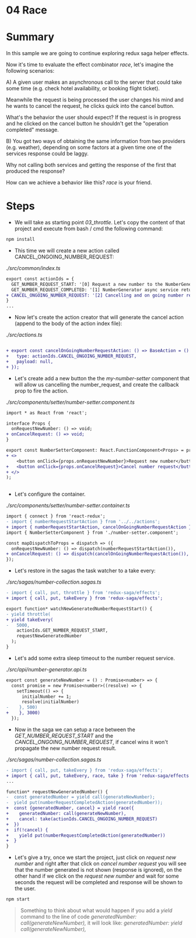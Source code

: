 # 04 Race

# Summary

In this sample we are going to continue exploring redux saga helper effects.

Now it's time to evaluate the effect combinator _race_, let's imagine the following scenarios:

A)
  A given user makes an asynchronous call to the server that could take some time (e.g. check hotel 
  availability, or booking flight ticket).

  Meanwhile the request is being processed the user changes his mind and he wants to cancel the request,
  he clicks quick into the cancel button.

  What's the behavior the user should expect? If the request is in progress and he clicked on the cancel
  button he shouldn't get the "operation completed" message.

B)
You got two ways of obtaining the same information from two providers (e.g. weather), depending on some
factors at a given time one of the services response could be laggy.

Why not calling both services and getting the response of the first that produced the response?


How can we achieve a behavior like this? _race_ is your friend.

# Steps

- We will take as starting point *03_throttle*. Let's copy the content of that project 
and execute from bash / cmd the following command:

```bash
npm install
```

- This time we will create a new action called CANCEL_ONGOING_NUMBER_REQUEST:

_./src/common/index.ts_

```diff
export const actionIds = {
  GET_NUMBER_REQUEST_START: '[0] Request a new number to the NumberGenerator async service.',
  GET_NUMBER_REQUEST_COMPLETED: '[1] NumberGenerator async service returned a new number.',
+ CANCEL_ONGOING_NUMBER_REQUEST: '[2] Cancelling and on going number request',  
}
...
```

- Now let's create the action creator that will generate the cancel action (append to the body of the
action index file):

_./src/actions.ts_

```diff

+ export const cancelOnGoingNumberRequestAction: () => BaseAction = () => ({
+   type: actionIds.CANCEL_ONGOING_NUMBER_REQUEST,
+   payload: null,
+ });
```

- Let's create add a new button the the _my-number-setter_ component that will allow us
cancelling the number_request, and create the callback prop to fire the action.

_./src/components/setter/number-setter.component.ts_

```diff
import * as React from 'react';

interface Props {
  onRequestNewNumber: () => void;
+ onCancelRequest: () => void;
}

export const NumberSetterComponent: React.FunctionComponent<Props> = props => (
+ <>
    <button onClick={props.onRequestNewNumber}>Request new number</button>
+   <button onClick={props.onCancelRequest}>Cancel number request</button>
+ </>
);
 
```

- Let's configure the container.

_./src/components/setter/number-setter.container.ts_

```diff
import { connect } from 'react-redux';
- import { numberRequestStartAction } from '../../actions';
+ import { numberRequestStartAction, cancelOnGoingNumberRequestAction } from '../../actions';
import { NumberSetterComponent } from './number-setter.component';

const mapDispatchToProps = dispatch => ({
  onRequestNewNumber: () => dispatch(numberRequestStartAction()),
+ onCancelRequest: () => dispatch(cancelOnGoingNumberRequestAction()),
});

```

- Let's restore in the sagas the task watcher to a take every:

_./src/sagas/number-collection.sagas.ts_
```diff
- import { call, put, throttle } from 'redux-saga/effects';
+ import { call, put, takeEvery } from 'redux-saga/effects';

export function* watchNewGeneratedNumberRequestStart() {
- yield throttle(
+ yield takeEvery(
-   5000,
    actionIds.GET_NUMBER_REQUEST_START,
    requestNewGeneratedNumber
  );
}

```

- Let's add some extra sleep timeout to the number request service.


_./src/api/number-generator.api.ts_
```diff
export const generateNewNumber = () : Promise<number> => {
  const promise = new Promise<number>((resolve) => {
    setTimeout(() => {
      initialNumber += 1;
      resolve(initialNumber)
-    }, 500)
+    }, 3000)
  });
```

- Now in the saga we can setup a race between the _GET_NUMBER_REQUEST_START_ and the
_CANCEL_ONGOING_NUMBER_REQUEST_, if cancel wins it won't propagate the new number request
result.

_./src/sagas/number-collection.sagas.ts_

```diff
- import { call, put, takeEvery } from 'redux-saga/effects';
+ import { call, put, takeEvery, race, take } from 'redux-saga/effects';
...

function* requestNewGeneratedNumber() {
-  const generatedNumber = yield call(generateNewNumber);
-  yield put(numberRequestCompletedAction(generatedNumber));
+  const {generatedNumber, cancel} = yield race({
+    generatedNumber: call(generateNewNumber),
+    cancel: take(actionIds.CANCEL_ONGOING_NUMBER_REQUEST)
+  })
+  if(!cancel) {
+    yield put(numberRequestCompletedAction(generatedNumber))    
+  }
}
```

- Let's give a try, once we start the project, just click on _request new number_ and right after that click
on _cancel number request_ you will see that the number generated is not shown (response is ignored), on the 
other hand if we click on the _request new number_ and wait for some seconds the request will be completed
and response will be shown to the user.

```bash
npm start
```

> Something to think about what would happen if you add a _yield_ command to the line of code
_generatedNumber: call(generateNewNumber),_ it will look like: _generatedNumber: yield call(generateNewNumber),_
